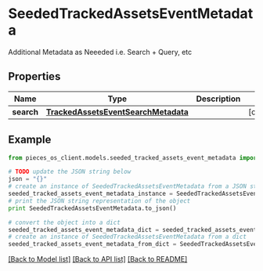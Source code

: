 # SeededTrackedAssetsEventMetadata

Additional Metadata as Neeeded i.e. Search + Query, etc

## Properties
Name | Type | Description | Notes
------------ | ------------- | ------------- | -------------
**search** | [**TrackedAssetsEventSearchMetadata**](TrackedAssetsEventSearchMetadata.md) |  | [optional] 

## Example

```python
from pieces_os_client.models.seeded_tracked_assets_event_metadata import SeededTrackedAssetsEventMetadata

# TODO update the JSON string below
json = "{}"
# create an instance of SeededTrackedAssetsEventMetadata from a JSON string
seeded_tracked_assets_event_metadata_instance = SeededTrackedAssetsEventMetadata.from_json(json)
# print the JSON string representation of the object
print SeededTrackedAssetsEventMetadata.to_json()

# convert the object into a dict
seeded_tracked_assets_event_metadata_dict = seeded_tracked_assets_event_metadata_instance.to_dict()
# create an instance of SeededTrackedAssetsEventMetadata from a dict
seeded_tracked_assets_event_metadata_from_dict = SeededTrackedAssetsEventMetadata.from_dict(seeded_tracked_assets_event_metadata_dict)
```
[[Back to Model list]](../README.md#documentation-for-models) [[Back to API list]](../README.md#documentation-for-api-endpoints) [[Back to README]](../README.md)


